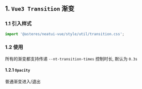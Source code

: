 ## 1. `Vue3 Transition` 渐变

### 1.1 引入样式

```ts
import '@asteres/neatui-vue/style/util/transition.css';
```

<script setup>
import SourceCode from '../src/app_components/SourceCode.vue';
import CodePreview from '../src/app_components/CodePreview.vue';
import { Polygon } from '../src';
</script>

### 1.2 使用

所有的渐变都支持传递 `--nt-transition-times` 控制时长, 默认为 `0.3s`

#### 1.2.1 `Opacity`

普通渐变进入/退出

<SourceCode>
<template v-pre>a<nt-button class="d" a=1 c>sf</nt-button>d</template>
</SourceCode>
